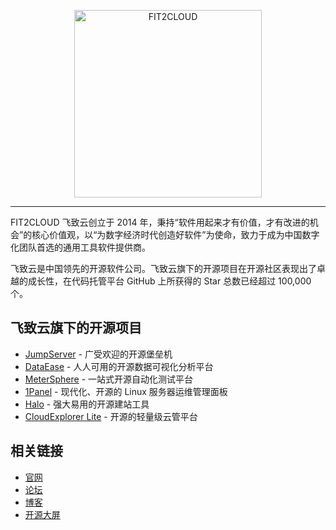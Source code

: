 <p align="center"><a href="https://fit2cloud.com"><img src="https://fit2cloud.com/images/logo/logo-dark-FIT2CLOUD.svg" alt="FIT2CLOUD" width="300" /></a></p>
<hr/>

FIT2CLOUD 飞致云创立于 2014 年，秉持“软件用起来才有价值，才有改进的机会”的核心价值观，以“为数字经济时代创造好软件”为使命，致力于成为中国数字化团队首选的通用工具软件提供商。

飞致云是中国领先的开源软件公司。飞致云旗下的开源项目在开源社区表现出了卓越的成长性，在代码托管平台 GitHub 上所获得的 Star 总数已经超过 100,000 个。

## 飞致云旗下的开源项目

- [JumpServer](https://github.com/jumpserver) - 广受欢迎的开源堡垒机
- [DataEase](https://github.com/dataease) - 人人可用的开源数据可视化分析平台
- [MeterSphere](https://github.com/metersphere/) - 一站式开源自动化测试平台
- [1Panel](https://github.com/1panel-dev/) - 现代化、开源的 Linux 服务器运维管理面板
- [Halo](https://github.com/halo-dev/) - 强大易用的开源建站工具
- [CloudExplorer Lite](https://github.com/CloudExplorer-Dev/) - 开源的轻量级云管平台

## 相关链接

- [官网](https://fit2cloud.com)
- [论坛](https://bbs.fit2cloud.com/)
- [博客](https://blog.fit2cloud.com/)
- [开源大屏](https://bi.fit2cloud.com/link/6CgpMHrT)

